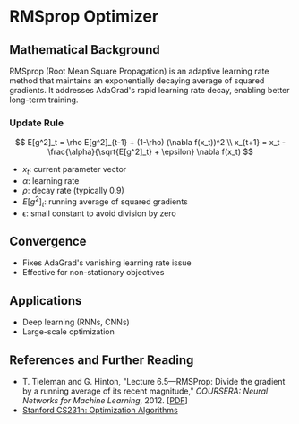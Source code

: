# RMSprop Optimizer

## Mathematical Background
RMSprop (Root Mean Square Propagation) is an adaptive learning rate method that maintains an exponentially decaying average of squared gradients. It addresses AdaGrad's rapid learning rate decay, enabling better long-term training.

### Update Rule
$$
E[g^2]_t = \rho E[g^2]_{t-1} + (1-\rho) (\nabla f(x_t))^2 \\
x_{t+1} = x_t - \frac{\alpha}{\sqrt{E[g^2]_t} + \epsilon} \nabla f(x_t)
$$

- $x_t$: current parameter vector
- $\alpha$: learning rate
- $\rho$: decay rate (typically 0.9)
- $E[g^2]_t$: running average of squared gradients
- $\epsilon$: small constant to avoid division by zero

## Convergence
- Fixes AdaGrad's vanishing learning rate issue
- Effective for non-stationary objectives

## Applications
- Deep learning (RNNs, CNNs)
- Large-scale optimization

## References and Further Reading
- T. Tieleman and G. Hinton, "Lecture 6.5—RMSProp: Divide the gradient by a running average of its recent magnitude," *COURSERA: Neural Networks for Machine Learning*, 2012. [[PDF](https://www.cs.toronto.edu/~tijmen/csc321/slides/lecture_slides_lec6.pdf)]
- [Stanford CS231n: Optimization Algorithms](https://cs231n.github.io/neural-networks-3/#rmsprop)
